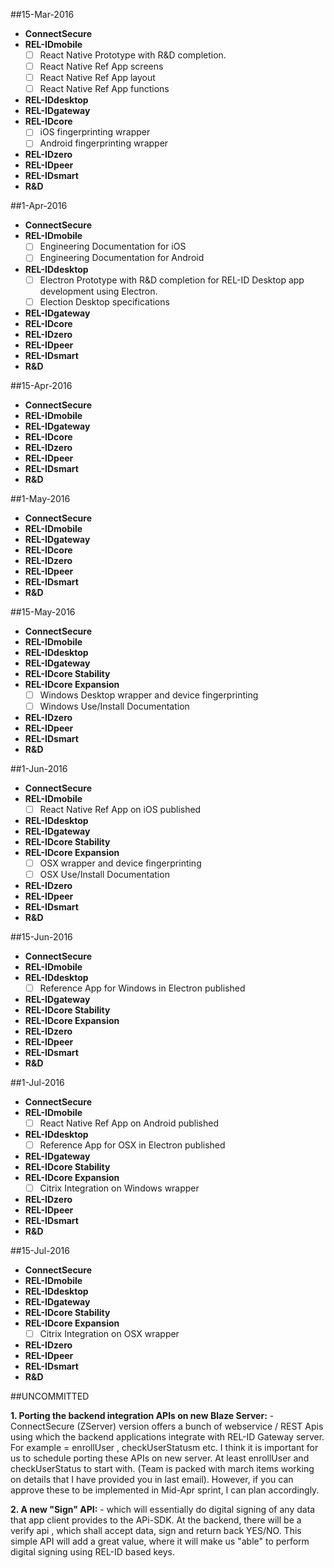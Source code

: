 
##15-Mar-2016
- **ConnectSecure**
- **REL-IDmobile**
	- [ ] React Native Prototype with R&D completion. 
	- [ ] React Native Ref App screens
	- [ ] React Native Ref App layout
	- [ ] React Native Ref App functions
- **REL-IDdesktop**
- **REL-IDgateway**
- **REL-IDcore**
	- [ ] iOS fingerprinting wrapper
	- [ ] Android fingerprinting wrapper
- **REL-IDzero**
- **REL-IDpeer**
- **REL-IDsmart**
- **R&D**


##1-Apr-2016
- **ConnectSecure**
- **REL-IDmobile**
	- [ ] Engineering Documentation for iOS
	- [ ] Engineering Documentation for Android
- **REL-IDdesktop**
	- [ ] Electron Prototype with R&D completion for REL-ID Desktop app development using Electron. 
	- [ ] Election Desktop specifications
- **REL-IDgateway**
- **REL-IDcore**
- **REL-IDzero**
- **REL-IDpeer**
- **REL-IDsmart**
- **R&D**


##15-Apr-2016
- **ConnectSecure**
- **REL-IDmobile**
- **REL-IDgateway**
- **REL-IDcore**
- **REL-IDzero**
- **REL-IDpeer**
- **REL-IDsmart**
- **R&D**

##1-May-2016
- **ConnectSecure**
- **REL-IDmobile**
- **REL-IDgateway**
- **REL-IDcore**
- **REL-IDzero**
- **REL-IDpeer**
- **REL-IDsmart**
- **R&D**

##15-May-2016
- **ConnectSecure**
- **REL-IDmobile**
- **REL-IDdesktop**
- **REL-IDgateway**
- **REL-IDcore Stability**
- **REL-IDcore Expansion**
	- [ ] Windows Desktop wrapper and device fingerprinting
	- [ ] Windows Use/Install Documentation
- **REL-IDzero**
- **REL-IDpeer**
- **REL-IDsmart**
- **R&D**

##1-Jun-2016
- **ConnectSecure**
- **REL-IDmobile**
	- [ ] React Native Ref App on iOS published
- **REL-IDdesktop**
- **REL-IDgateway**
- **REL-IDcore Stability**
- **REL-IDcore Expansion**
	- [ ] OSX wrapper and device fingerprinting
	- [ ] OSX Use/Install Documentation
- **REL-IDzero**
- **REL-IDpeer**
- **REL-IDsmart**
- **R&D**


##15-Jun-2016
- **ConnectSecure**
- **REL-IDmobile**
- **REL-IDdesktop**
	- [ ] Reference App for Windows in Electron published
- **REL-IDgateway**
- **REL-IDcore Stability**
- **REL-IDcore Expansion**
- **REL-IDzero**
- **REL-IDpeer**
- **REL-IDsmart**
- **R&D**


##1-Jul-2016
- **ConnectSecure**
- **REL-IDmobile**
	- [ ] React Native Ref App on Android published
- **REL-IDdesktop**
	- [ ] Reference App for OSX in Electron published
- **REL-IDgateway**
- **REL-IDcore Stability**
- **REL-IDcore Expansion**
	- [ ] Citrix Integration on Windows wrapper
- **REL-IDzero**
- **REL-IDpeer**
- **REL-IDsmart**
- **R&D**

##15-Jul-2016
- **ConnectSecure**
- **REL-IDmobile**
- **REL-IDdesktop**
- **REL-IDgateway**
- **REL-IDcore Stability**
- **REL-IDcore Expansion**
	- [ ] Citrix Integration on OSX wrapper
- **REL-IDzero**
- **REL-IDpeer**
- **REL-IDsmart**
- **R&D**


##UNCOMMITTED

**1. Porting the backend integration APIs on new Blaze Server:** 
	- ConnectSecure (ZServer) version offers a bunch of webservice / REST Apis using which the backend applications integrate with REL-ID Gateway server. For example  = enrollUser , checkUserStatusm etc. I think it is important for us to schedule porting these APIs on new server. At least enrollUser and checkUserStatus to start with. (Team is packed with march items working on details that I have provided you in last email). However, if you can approve these to be implemented in Mid-Apr sprint, I can plan accordingly. 


**2. A new "Sign" API:** 
	- which will essentially do digital signing of any data that app client provides to the APi-SDK. At the backend, there will be a verify api , which shall accept data, sign and return back YES/NO. This simple API will add a great value, where it will make us "able" to perform digital signing using REL-ID based keys. 



